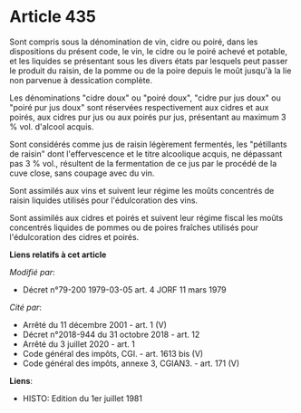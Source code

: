 # Article 435

Sont compris sous la dénomination de vin, cidre ou poiré, dans les dispositions du présent code, le vin, le cidre ou le poiré
achevé et potable, et les liquides se présentant sous les divers états par lesquels peut passer le produit du raisin, de la
pomme ou de la poire depuis le moût jusqu'à la lie non parvenue à dessication complète.

Les dénominations "cidre doux" ou "poiré doux", "cidre pur jus doux" ou "poiré pur jus doux" sont réservées respectivement
aux cidres et aux poirés, aux cidres pur jus ou aux poirés pur jus, présentant au maximum 3 % vol. d'alcool acquis.

Sont considérés comme jus de raisin légèrement fermentés, les "pétillants de raisin" dont l'effervescence et le titre
alcoolique acquis, ne dépassant pas 3 % vol., résultent de la fermentation de ce jus par le procédé de la cuve close, sans
coupage avec du vin.

Sont assimilés aux vins et suivent leur régime les moûts concentrés de raisin liquides utilisés pour l'édulcoration des vins.

Sont assimilés aux cidres et poirés et suivent leur régime fiscal les moûts concentrés liquides de pommes ou de poires
fraîches utilisés pour l'édulcoration des cidres et poirés.

**Liens relatifs à cet article**

_Modifié par_:

  - Décret n°79-200 1979-03-05 art. 4 JORF 11 mars 1979

_Cité par_:

  - Arrêté du 11 décembre 2001 - art. 1 (V)
  - Décret n°2018-944 du 31 octobre 2018 - art. 12
  - Arrêté du 3 juillet 2020 - art. 1
  - Code général des impôts, CGI. - art. 1613 bis (V)
  - Code général des impôts, annexe 3, CGIAN3. - art. 171 (V)

**Liens**:

  - HISTO: Edition du 1er juillet 1981
